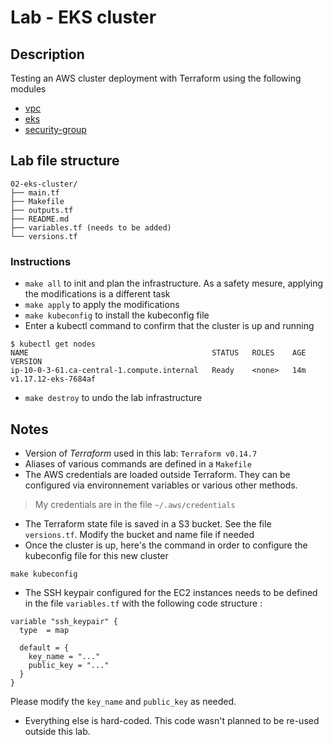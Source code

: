 # Lab - EKS cluster
## Description
Testing an AWS cluster deployment with Terraform using the following modules
- [vpc](https://registry.terraform.io/modules/terraform-aws-modules/vpc/aws/latest)
- [eks](https://registry.terraform.io/modules/terraform-aws-modules/eks/aws/latest)
- [security-group](https://registry.terraform.io/modules/terraform-aws-modules/security-group/aws/latest)

## Lab file structure
```
02-eks-cluster/
├── main.tf
├── Makefile
├── outputs.tf
├── README.md
├── variables.tf (needs to be added)
└── versions.tf

```
### Instructions
- `make all` to init and plan the infrastructure. As a safety mesure, applying the modifications is a different task
- `make apply` to apply the modifications
- `make kubeconfig` to install the kubeconfig file
- Enter a kubectl command to confirm that the cluster is up and running
```
$ kubectl get nodes
NAME                                         STATUS   ROLES    AGE   VERSION
ip-10-0-3-61.ca-central-1.compute.internal   Ready    <none>   14m   v1.17.12-eks-7684af
```
- `make destroy` to undo the lab infrastructure

## Notes
- Version of *Terraform* used in this lab: `Terraform v0.14.7`
- Aliases of various commands are defined in a `Makefile`
- The AWS credentials are loaded outside Terraform. They can be configured via environnement variables or various other methods. 
> My credentials are in the file `~/.aws/credentials`
- The Terraform state file is saved in a S3 bucket. See the file `versions.tf`. Modify the bucket and name file if needed
- Once the cluster is up, here's the command in order to configure the kubeconfig file for this new cluster
```
make kubeconfig
```
- The SSH keypair configured for the EC2 instances needs to be defined in the file `variables.tf` with the following code structure :
```
variable "ssh_keypair" {
  type 	= map

  default = {
    key_name = "..."
    public_key = "..."
  }
}
```
Please modify the `key_name` and `public_key` as needed.
- Everything else is hard-coded. This code wasn't planned to be re-used outside this lab.
